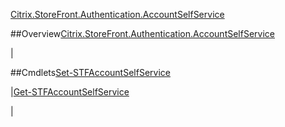 [Citrix.StoreFront.Authentication.AccountSelfService](Citrix.StoreFront.Authentication.AccountSelfService)
##Overview[Citrix.StoreFront.Authentication.AccountSelfService](Citrix.StoreFront.Authentication.AccountSelfService)
|##Cmdlets[Set-STFAccountSelfService](Set-STFAccountSelfService)
|[Get-STFAccountSelfService](Get-STFAccountSelfService)
|